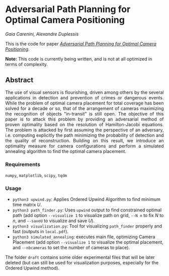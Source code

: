 # Adversarial Path Planning for Optimal Camera Positioning
_Gaia Carenini, Alexandre Duplessis_

This is the code for paper [_Adversarial Path Planning for Optimal Camera Positioning_](https://arxiv.org/abs/2302.07051).

**Note:** This code is currently being written, and is not at all optimized in terms of complexity.

## Abstract
<p style='text-align: justify;'>
The use of visual sensors is  flourishing, driven among others by the several applications in detection and prevention of crimes or dangerous events. While the problem of optimal camera placement for total coverage has been solved for a decade or so, that of the arrangement of cameras maximizing the recognition of objects "in-transit" is still open. The objective of this paper is to attack this problem by providing an adversarial method of proven optimality based on the resolution of Hamilton-Jacobi equations. The problem is attacked by  first assuming the perspective of an adversary, i.e. computing explicitly the path minimizing the probability of detection and the quality of reconstruction. Building on this result,  we introduce an optimality measure for camera configurations and perform a simulated annealing algorithm to find the optimal camera placement.
 </p>

### Requirements
`numpy`, `matplotlib`, `scipy`, `tqdm`

### Usage
- `python3 upwind.py`: Applies Ordered Upwind Algorithm to find minimum time matrix $U$.
- `python3 path_finder.py`: Uses `upwind` output to find constrained optimal path (add option `--visualize 1` to visualize path on grid, `--N n` to fix $N$ to $n$, and `--saveU` to visualize and save $U$).
- `python3 visualization.py`: Tool for visualizing `path_finder` properly and fast (outputs in `local.pdf`).
- `python3 simulated_annealing`: executes main file, optimizing Camera Placement (add option `--visualize 1` to visualize the optimal placement, and `--nbcameras` to set the number of cameras to place).

The folder `draft` contains some older experimental files that will be later deleted (but can still be used for visualization purposes, especially for the Ordered Upwind method).

